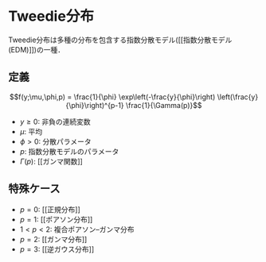 # Tweedie分布

Tweedie分布は多種の分布を包含する指数分散モデル([[指数分散モデル (EDM)]])の一種．
## 定義

$$f(y;\mu,\phi,p) = \frac{1}{\phi} \exp\left(-\frac{y}{\phi}\right) \left(\frac{y}{\phi}\right)^{p-1} \frac{1}{\Gamma(p)}$$
- $y \geq 0$: 非負の連続変数
- $\mu$: 平均
- $\phi > 0$: 分散パラメータ
- $p$: 指数分散モデルのパラメータ
- $\Gamma(p)$: [[ガンマ関数]]
## 特殊ケース
- $p=0$: [[正規分布]]
- $p=1$: [[ポアソン分布]]
- $1<p<2$: 複合ポアソン–ガンマ分布
- $p=2$: [[ガンマ分布]]
- $p=3$: [[逆ガウス分布]]